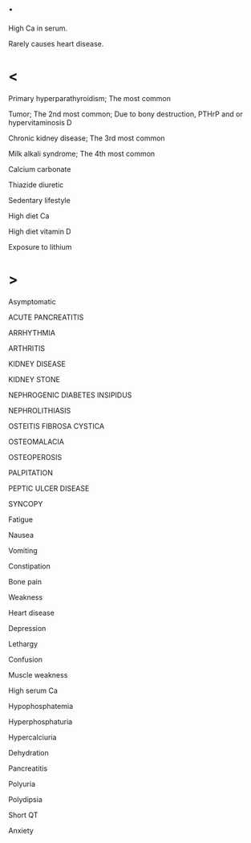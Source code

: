 # .

High Ca in serum.

Rarely causes heart disease.

# <

Primary hyperparathyroidism; The most common

Tumor; The 2nd most common; Due to bony destruction, PTHrP and or hypervitaminosis D

Chronic kidney disease; The 3rd most common

Milk alkali syndrome; The 4th most common

Calcium carbonate

Thiazide diuretic

Sedentary lifestyle

High diet Ca

High diet vitamin D

Exposure to lithium

# >

Asymptomatic

ACUTE PANCREATITIS

ARRHYTHMIA

ARTHRITIS

KIDNEY DISEASE

KIDNEY STONE

NEPHROGENIC DIABETES INSIPIDUS

NEPHROLITHIASIS

OSTEITIS FIBROSA CYSTICA

OSTEOMALACIA

OSTEOPEROSIS

PALPITATION

PEPTIC ULCER DISEASE

SYNCOPY

Fatigue

Nausea

Vomiting

Constipation

Bone pain

Weakness

Heart disease

Depression

Lethargy

Confusion

Muscle weakness

High serum Ca

Hypophosphatemia

Hyperphosphaturia

Hypercalciuria

Dehydration

Pancreatitis

Polyuria

Polydipsia

Short QT

Anxiety
